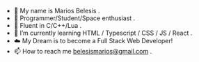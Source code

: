 - 👋 My name is Marios Belesis .
- 👀 Programmer/Student/Space enthusiast . 
- 👾 Fluent in C/C++/Lua .
- 🌱 I’m currently learning HTML / Typescript / CSS / JS / React .
- ☁️ My Dream is to become a Full Stack Web Developer!
- 📫 How to reach me belesismarios@gmail.com .
